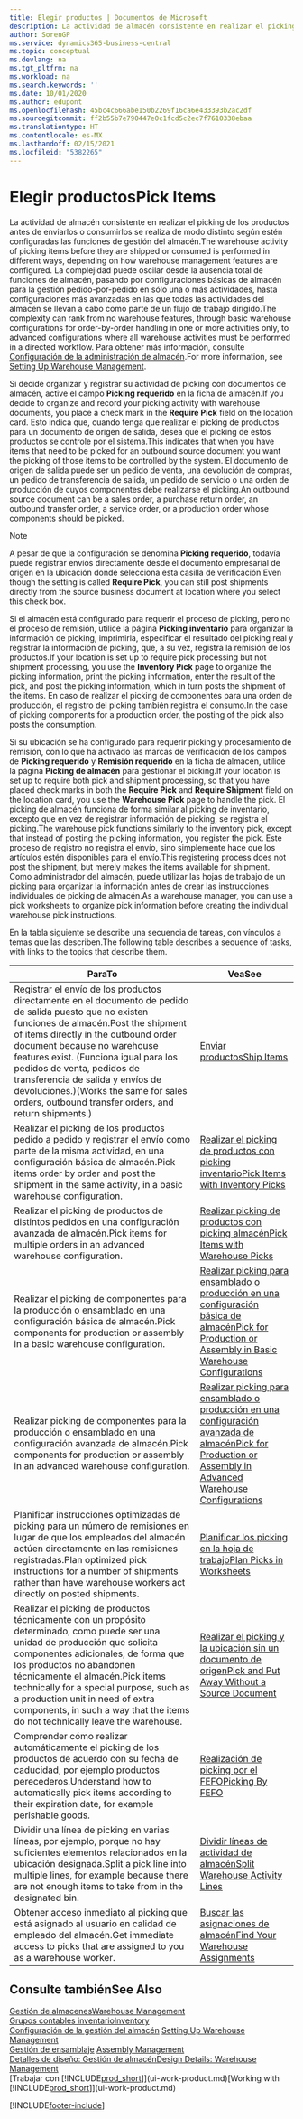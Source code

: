 ```yaml
---
title: Elegir productos | Documentos de Microsoft
description: La actividad de almacén consistente en realizar el picking de los productos antes de enviarlos o consumirlos se realiza de modo distinto según estén configuradas las funciones de gestión del almacén. La complejidad de la configuración puede oscilar desde la ausencia total de funciones de almacén, pasando por configuraciones de almacén básicas para la gestión pedido-por-pedido en sólo una o más actividades, hasta configuraciones más avanzadas en las que todas las actividades del almacén se llevan a cabo como parte de un flujo de trabajo dirigido.
author: SorenGP
ms.service: dynamics365-business-central
ms.topic: conceptual
ms.devlang: na
ms.tgt_pltfrm: na
ms.workload: na
ms.search.keywords: ''
ms.date: 10/01/2020
ms.author: edupont
ms.openlocfilehash: 45bc4c666abe150b2269f16ca6e433393b2ac2df
ms.sourcegitcommit: ff2b55b7e790447e0c1fcd5c2ec7f7610338ebaa
ms.translationtype: HT
ms.contentlocale: es-MX
ms.lasthandoff: 02/15/2021
ms.locfileid: "5382265"
---
```

# <a name="pick-items"></a><span data-ttu-id="c8dff-104">Elegir productos</span><span class="sxs-lookup"><span data-stu-id="c8dff-104">Pick Items</span></span>

<span data-ttu-id="c8dff-105">La actividad de almacén consistente en realizar el picking de los productos antes de enviarlos o consumirlos se realiza de modo distinto según estén configuradas las funciones de gestión del almacén.</span><span class="sxs-lookup"><span data-stu-id="c8dff-105">The warehouse activity of picking items before they are shipped or consumed is performed in different ways, depending on how warehouse management features are configured.</span></span> <span data-ttu-id="c8dff-106">La complejidad puede oscilar desde la ausencia total de funciones de almacén, pasando por configuraciones básicas de almacén para la gestión pedido-por-pedido en sólo una o más actividades, hasta configuraciones más avanzadas en las que todas las actividades del almacén se llevan a cabo como parte de un flujo de trabajo dirigido.</span><span class="sxs-lookup"><span data-stu-id="c8dff-106">The complexity can rank from no warehouse features, through basic warehouse configurations for order-by-order handling in one or more activities only, to advanced configurations where all warehouse activities must be performed in a directed workflow.</span></span> <span data-ttu-id="c8dff-107">Para obtener más información, consulte [Configuración de la administración de almacén](warehouse-setup-warehouse.md).</span><span class="sxs-lookup"><span data-stu-id="c8dff-107">For more information, see [Setting Up Warehouse Management](warehouse-setup-warehouse.md).</span></span>

<span data-ttu-id="c8dff-108">Si decide organizar y registrar su actividad de picking con documentos de almacén, active el campo **Picking requerido** en la ficha de almacén.</span><span class="sxs-lookup"><span data-stu-id="c8dff-108">If you decide to organize and record your picking activity with warehouse documents, you place a check mark in the **Require Pick** field on the location card.</span></span> <span data-ttu-id="c8dff-109">Esto indica que, cuando tenga que realizar el picking de productos para un documento de origen de salida, desea que el picking de estos productos se controle por el sistema.</span><span class="sxs-lookup"><span data-stu-id="c8dff-109">This indicates that when you have items that need to be picked for an outbound source document you want the picking of those items to be controlled by the system.</span></span> <span data-ttu-id="c8dff-110">El documento de origen de salida puede ser un pedido de venta, una devolución de compras, un pedido de transferencia de salida, un pedido de servicio o una orden de producción de cuyos componentes debe realizarse el picking.</span><span class="sxs-lookup"><span data-stu-id="c8dff-110">An outbound source document can be a sales order, a purchase return order, an outbound transfer order, a service order, or a production order whose components should be picked.</span></span>

> [!NOTE]
> <span data-ttu-id="c8dff-111">A pesar de que la configuración se denomina **Picking requerido**, todavía puede registrar envíos directamente desde el documento empresarial de origen en la ubicación donde selecciona esta casilla de verificación.</span><span class="sxs-lookup"><span data-stu-id="c8dff-111">Even though the setting is called **Require Pick**, you can still post shipments directly from the source business document at location where you select this check box.</span></span>

<span data-ttu-id="c8dff-112">Si el almacén está configurado para requerir el proceso de picking, pero no el proceso de remisión, utilice la página **Picking inventario** para organizar la información de picking, imprimirla, especificar el resultado del picking real y registrar la información de picking, que, a su vez, registra la remisión de los productos.</span><span class="sxs-lookup"><span data-stu-id="c8dff-112">If your location is set up to require pick processing but not shipment processing, you use the **Inventory Pick** page to organize the picking information, print the picking information, enter the result of the pick, and post the picking information, which in turn posts the shipment of the items.</span></span> <span data-ttu-id="c8dff-113">En caso de realizar el picking de componentes para una orden de producción, el registro del picking también registra el consumo.</span><span class="sxs-lookup"><span data-stu-id="c8dff-113">In the case of picking components for a production order, the posting of the pick also posts the consumption.</span></span>

<span data-ttu-id="c8dff-114">Si su ubicación se ha configurado para requerir picking y procesamiento de remisión, con lo que ha activado las marcas de verificación de los campos de **Picking requerido** y **Remisión requerido** en la ficha de almacén, utilice la página **Picking de almacén** para gestionar el picking.</span><span class="sxs-lookup"><span data-stu-id="c8dff-114">If your location is set up to require both pick and shipment processing, so that you have placed check marks in both the **Require Pick** and **Require Shipment** field on the location card, you use the **Warehouse Pick** page to handle the pick.</span></span> <span data-ttu-id="c8dff-115">El picking de almacén funciona de forma similar al picking de inventario, excepto que en vez de registrar información de picking, se registra el picking.</span><span class="sxs-lookup"><span data-stu-id="c8dff-115">The warehouse pick functions similarly to the inventory pick, except that instead of posting the picking information, you register the pick.</span></span> <span data-ttu-id="c8dff-116">Este proceso de registro no registra el envío, sino simplemente hace que los artículos estén disponibles para el envío.</span><span class="sxs-lookup"><span data-stu-id="c8dff-116">This registering process does not post the shipment, but merely makes the items available for shipment.</span></span> <span data-ttu-id="c8dff-117">Como administrador del almacén, puede utilizar las hojas de trabajo de un picking para organizar la información antes de crear las instrucciones individuales de picking de almacén.</span><span class="sxs-lookup"><span data-stu-id="c8dff-117">As a warehouse manager, you can use a pick worksheets to organize pick information before creating the individual warehouse pick instructions.</span></span>

<span data-ttu-id="c8dff-118">En la tabla siguiente se describe una secuencia de tareas, con vínculos a temas que las describen.</span><span class="sxs-lookup"><span data-stu-id="c8dff-118">The following table describes a sequence of tasks, with links to the topics that describe them.</span></span>   

|<span data-ttu-id="c8dff-119">**Para**</span><span class="sxs-lookup"><span data-stu-id="c8dff-119">**To**</span></span>|<span data-ttu-id="c8dff-120">**Vea**</span><span class="sxs-lookup"><span data-stu-id="c8dff-120">**See**</span></span>|
|------------|-------------|  
|<span data-ttu-id="c8dff-121">Registrar el envío de los productos directamente en el documento de pedido de salida puesto que no existen funciones de almacén.</span><span class="sxs-lookup"><span data-stu-id="c8dff-121">Post the shipment of items directly in the outbound order document because no warehouse features exist.</span></span> <span data-ttu-id="c8dff-122">(Funciona igual para los pedidos de venta, pedidos de transferencia de salida y envíos de devoluciones.)</span><span class="sxs-lookup"><span data-stu-id="c8dff-122">(Works the same for sales orders, outbound transfer orders, and return shipments.)</span></span>|[<span data-ttu-id="c8dff-123">Enviar productos</span><span class="sxs-lookup"><span data-stu-id="c8dff-123">Ship Items</span></span>](warehouse-how-ship-items.md)|  
|<span data-ttu-id="c8dff-124">Realizar el picking de los productos pedido a pedido y registrar el envío como parte de la misma actividad, en una configuración básica de almacén.</span><span class="sxs-lookup"><span data-stu-id="c8dff-124">Pick items order by order and post the shipment in the same activity, in a basic warehouse configuration.</span></span>|[<span data-ttu-id="c8dff-125">Realizar el picking de productos con picking inventario</span><span class="sxs-lookup"><span data-stu-id="c8dff-125">Pick Items with Inventory Picks</span></span>](warehouse-how-to-pick-items-with-inventory-picks.md)|
|<span data-ttu-id="c8dff-126">Realizar el picking de productos de distintos pedidos en una configuración avanzada de almacén.</span><span class="sxs-lookup"><span data-stu-id="c8dff-126">Pick items for multiple orders in an advanced warehouse configuration.</span></span>|[<span data-ttu-id="c8dff-127">Realizar picking de productos con picking almacén</span><span class="sxs-lookup"><span data-stu-id="c8dff-127">Pick Items with Warehouse Picks</span></span>](warehouse-how-to-pick-items-for-warehouse-shipment.md)|  
|<span data-ttu-id="c8dff-128">Realizar el picking de componentes para la producción o ensamblado en una configuración básica de almacén.</span><span class="sxs-lookup"><span data-stu-id="c8dff-128">Pick components for production or assembly in a basic warehouse configuration.</span></span>|[<span data-ttu-id="c8dff-129">Realizar picking para ensamblado o producción en una configuración básica de almacén</span><span class="sxs-lookup"><span data-stu-id="c8dff-129">Pick for Production or Assembly in Basic Warehouse Configurations</span></span>](warehouse-how-to-pick-for-production.md)|
|<span data-ttu-id="c8dff-130">Realizar picking de componentes para la producción o ensamblado en una configuración avanzada de almacén.</span><span class="sxs-lookup"><span data-stu-id="c8dff-130">Pick components for production or assembly in an advanced warehouse configuration.</span></span>|[<span data-ttu-id="c8dff-131">Realizar picking para ensamblado o producción en una configuración avanzada de almacén</span><span class="sxs-lookup"><span data-stu-id="c8dff-131">Pick for Production or Assembly in Advanced Warehouse Configurations</span></span>](warehouse-how-to-pick-for-internal-operations-in-advanced-warehousing.md)|  
|<span data-ttu-id="c8dff-132">Planificar instrucciones optimizadas de picking para un número de remisiones en lugar de que los empleados del almacén actúen directamente en las remisiones registradas.</span><span class="sxs-lookup"><span data-stu-id="c8dff-132">Plan optimized pick instructions for a number of shipments rather than have warehouse workers act directly on posted shipments.</span></span>|[<span data-ttu-id="c8dff-133">Planificar los picking en la hoja de trabajo</span><span class="sxs-lookup"><span data-stu-id="c8dff-133">Plan Picks in Worksheets</span></span>](warehouse-how-to-plan-picks-in-worksheets.md)|  
|<span data-ttu-id="c8dff-134">Realizar el picking de productos técnicamente con un propósito determinado, como puede ser una unidad de producción que solicita componentes adicionales, de forma que los productos no abandonen técnicamente el almacén.</span><span class="sxs-lookup"><span data-stu-id="c8dff-134">Pick items technically for a special purpose, such as a production unit in need of extra components, in such a way that the items do not technically leave the warehouse.</span></span>|[<span data-ttu-id="c8dff-135">Realizar el picking y la ubicación sin un documento de origen</span><span class="sxs-lookup"><span data-stu-id="c8dff-135">Pick and Put Away Without a Source Document</span></span>](warehouse-how-to-create-put-aways-from-internal-put-aways.md)|
|<span data-ttu-id="c8dff-136">Comprender cómo realizar automáticamente el picking de los productos de acuerdo con su fecha de caducidad, por ejemplo productos perecederos.</span><span class="sxs-lookup"><span data-stu-id="c8dff-136">Understand how to automatically pick items according to their expiration date, for example perishable goods.</span></span>|[<span data-ttu-id="c8dff-137">Realización de picking por el FEFO</span><span class="sxs-lookup"><span data-stu-id="c8dff-137">Picking By FEFO</span></span>](warehouse-picking-by-fefo.md)|
|<span data-ttu-id="c8dff-138">Dividir una línea de picking en varias líneas, por ejemplo, porque no hay suficientes elementos relacionados en la ubicación designada.</span><span class="sxs-lookup"><span data-stu-id="c8dff-138">Split a pick line into multiple lines, for example because there are not enough items to take from in the designated bin.</span></span>|[<span data-ttu-id="c8dff-139">Dividir líneas de actividad de almacén</span><span class="sxs-lookup"><span data-stu-id="c8dff-139">Split Warehouse Activity Lines</span></span>](warehouse-how-to-split-warehouse-activity-lines.md)|
|<span data-ttu-id="c8dff-140">Obtener acceso inmediato al picking que está asignado al usuario en calidad de empleado del almacén.</span><span class="sxs-lookup"><span data-stu-id="c8dff-140">Get immediate access to picks that are assigned to you as a warehouse worker.</span></span>|[<span data-ttu-id="c8dff-141">Buscar las asignaciones de almacén</span><span class="sxs-lookup"><span data-stu-id="c8dff-141">Find Your Warehouse Assignments</span></span>](warehouse-how-to-find-your-warehouse-assignments.md)|  

## <a name="see-also"></a><span data-ttu-id="c8dff-142">Consulte también</span><span class="sxs-lookup"><span data-stu-id="c8dff-142">See Also</span></span>  
[<span data-ttu-id="c8dff-143">Gestión de almacenes</span><span class="sxs-lookup"><span data-stu-id="c8dff-143">Warehouse Management</span></span>](warehouse-manage-warehouse.md)  
[<span data-ttu-id="c8dff-144">Grupos contables inventario</span><span class="sxs-lookup"><span data-stu-id="c8dff-144">Inventory</span></span>](inventory-manage-inventory.md)  
<span data-ttu-id="c8dff-145">[Configuración de la gestión del almacén](warehouse-setup-warehouse.md)   </span><span class="sxs-lookup"><span data-stu-id="c8dff-145">[Setting Up Warehouse Management](warehouse-setup-warehouse.md)   </span></span>  
<span data-ttu-id="c8dff-146">[Gestión de ensamblaje](assembly-assemble-items.md)  </span><span class="sxs-lookup"><span data-stu-id="c8dff-146">[Assembly Management](assembly-assemble-items.md)  </span></span>  
[<span data-ttu-id="c8dff-147">Detalles de diseño: Gestión de almacén</span><span class="sxs-lookup"><span data-stu-id="c8dff-147">Design Details: Warehouse Management</span></span>](design-details-warehouse-management.md)  
<span data-ttu-id="c8dff-148">[Trabajar con [!INCLUDE[prod_short](includes/prod_short.md)]](ui-work-product.md)</span><span class="sxs-lookup"><span data-stu-id="c8dff-148">[Working with [!INCLUDE[prod_short](includes/prod_short.md)]](ui-work-product.md)</span></span>


[!INCLUDE[footer-include](includes/footer-banner.md)]